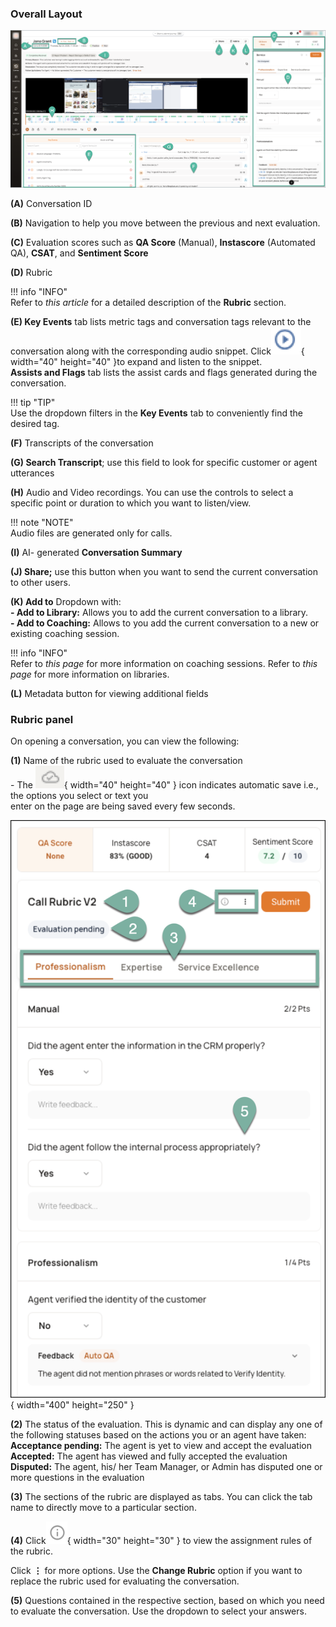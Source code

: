 ### Overall Layout

![conversation details page](../assets/det-1.png)

**(A)** Conversation ID

**(B)** Navigation to help you move between the previous and next evaluation.

**(C)** Evaluation scores such as **QA Score** (Manual), **Instascore** (Automated QA), **CSAT**, and **Sentiment Score**

**(D)** Rubric

!!! info "INFO"  
    Refer to _this article_ for a detailed description of the **Rubric** section.

**(E) Key Events** tab lists metric tags and conversation tags relevant to the conversation along with the corresponding audio snippet. Click![play](../assets/det-2.png){ width="40" height="40" }to expand and listen to the snippet.  
**Assists and Flags** tab lists the assist cards and flags generated during the conversation.

!!! tip "TIP"  
    Use the dropdown filters in the **Key Events** tab to conveniently find the desired tag.

**(F)** Transcripts of the conversation

**(G) Search Transcript**; use this field to look for specific customer or agent utterances

**(H)** Audio and Video recordings. You can use the controls to select a specific point or duration to which you want to listen/view.

!!! note "NOTE"  
    Audio files are generated only for calls.

**(I)** AI- generated **Conversation Summary**

**(J) Share;** use this button when you want to send the current conversation to other users.

**(K) Add to** Dropdown with:  
**\- Add to Library:** Allows you to add the current conversation to a library.  
**\- Add to Coaching:** Allows to you add the current conversation to a new or existing coaching session.

!!! info "INFO"  
    Refer to _this page_ for more information on coaching sessions.
    Refer to _this page_ for more information on libraries.

**(L)** Metadata button for viewing additional fields

### Rubric panel

On opening a conversation, you can view the following:  
  
**(1)** Name of the rubric used to evaluate the conversation  
\- The ![cloud icon](../assets/det-3.png){ width="40" height="40" } icon indicates automatic save i.e., the options you select or text you  
enter on the page are being saved every few seconds.  
  

![rubric panel](../assets/det-4.png){ width="400" height="250" }

**(2)** The status of the evaluation. This is dynamic and can display any one of the following statuses based on the actions you or an agent have taken:  
**Acceptance pending:** The agent is yet to view and accept the evaluation  
**Accepted:** The agent has viewed and fully accepted the evaluation  
**Disputed:** The agent, his/ her Team Manager, or Admin has disputed one or more questions in the evaluation  
  
**(3)** The sections of the rubric are displayed as tabs. You can click the tab name to directly move to a particular section.

**(4)** Click![info](../assets/det-5.png){ width="30" height="30" } to view the assignment rules of the rubric.

Click **⋮** for more options. Use the **Change Rubric** option if you want to replace the rubric used for evaluating the conversation.

**(5)** Questions contained in the respective section, based on which you need to evaluate the conversation. Use the dropdown to select your answers.